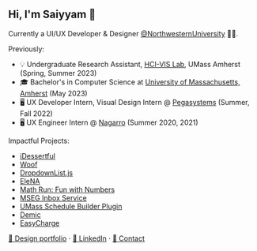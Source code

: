 ## Hi, I'm Saiyyam 👋
Currently a UI/UX Developer & Designer [@NorthwesternUniversity](https://isgmh.northwestern.edu/our-research/projects-and-studies/) 🧑‍💻.

Previously:
- 💡 Undergraduate Research Assistant, [HCI-VIS Lab](https://groups.cs.umass.edu/hci-vis/), UMass Amherst (Spring, Summer 2023)
- 🎓 Bachelor's in Computer Science at [University of Massachusetts, Amherst](https://umass.edu) (May 2023)
- 🖥️ UX Developer Intern, Visual Design Intern @ [Pegasystems](https://www.pega.com/) (Summer, Fall 2022)
- 🖥️ UX Engineer Intern @ [Nagarro](https://www.nagarro.com/en) (Summer 2020, 2021)

Impactful Projects:
- [iDessertful](https://github.com/saiyyamkochar-29/iDessertful)
- [Woof](https://github.com/saiyyamkochar-29/Woof)
- [DropdownList.js](https://github.com/saiyyamkochar-29/DropdownList.js)
- [EleNA](https://github.com/saiyyamkochar-29/EleNA)
- [Math Run: Fun with Numbers](https://umass-my.sharepoint.com/:u:/g/personal/mhabbott_umass_edu/EXzFDH-GjhpJvfV1tzRN2eYBn0kB3naY6naLV-MfenF9eQ?e=SuFoIU)
- [MSEG Inbox Service](https://github.com/saiyyamkochar-29/mseg-inbox-service)
- [UMass Schedule Builder Plugin](https://devpost.com/software/umass-schedule-builder)
- [Demic](https://github.com/saiyyamkochar-29/Demic)
- [EasyCharge](https://devpost.com/software/team-byte-f2gzi5)



[📱 Design portfolio](saiyyam.design) · [👔 LinkedIn](https://www.linkedin.com/in/saiyyamkochar/) · [📨 Contact](mailto:kocharsaiyyam@gmail.com)

